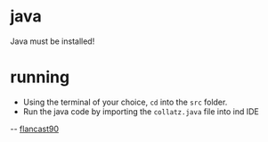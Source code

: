 # java
Java must be installed!

# running
- Using the terminal of your choice, ``cd`` into the ``src`` folder.
- Run the java code by importing the ``collatz.java`` file into ind IDE

-- [flancast90](https://github.com/flancast90)
